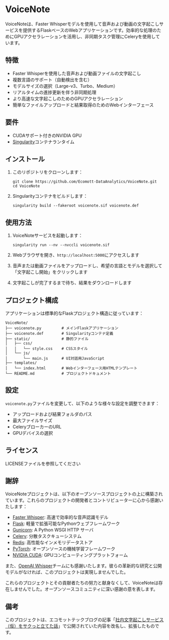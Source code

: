 # VoiceNote

VoiceNoteは、Faster Whisperモデルを使用して音声および動画の文字起こしサービスを提供するFlaskベースのWebアプリケーションです。効率的な処理のためにGPUアクセラレーションを活用し、非同期タスク管理にCeleryを使用しています。

## 特徴

- Faster Whisperを使用した音声および動画ファイルの文字起こし
- 複数言語のサポート（自動検出を含む）
- モデルサイズの選択（Large-v3、Turbo、Medium）
- リアルタイムの進捗更新を伴う非同期処理
- より高速な文字起こしのためのGPUアクセラレーション
- 簡単なファイルアップロードと結果取得のためのWebインターフェース

## 要件

- CUDAサポート付きのNVIDIA GPU
- [Singularity](https://sylabs.io/singularity/)コンテナランタイム

## インストール

1. このリポジトリをクローンします：
   ```
   git clone https://github.com/Ecomott-DataAnalytics/VoiceNote.git
   cd VoiceNote
   ```

2. Singularityコンテナをビルドします：
   ```
   singularity build --fakeroot voicenote.sif voicenote.def
   ```

## 使用方法

1. VoiceNoteサービスを起動します：
   ```
   singularity run --nv --nvccli voicenote.sif
   ```

2. Webブラウザを開き、`http://localhost:5000`にアクセスします

3. 音声または動画ファイルをアップロードし、希望の言語とモデルを選択して「文字起こし開始」をクリックします

4. 文字起こしが完了するまで待ち、結果をダウンロードします

## プロジェクト構成

アプリケーションは標準的なFlaskプロジェクト構造に従っています：

```
VoiceNote/
├── voicenote.py         # メインFlaskアプリケーション
├── voicenote.def        # Singularityコンテナ定義
├── static/              # 静的ファイル
│   ├── css/
│   │   └── style.css    # CSSスタイル
│   └── js/
│       └── main.js      # UI対話用JavaScript
├── templates/
│   └── index.html       # Webインターフェース用HTMLテンプレート
└── README.md            # プロジェクトドキュメント
```

## 設定

`voicenote.py`ファイルを変更して、以下のような様々な設定を調整できます：

- アップロードおよび結果フォルダのパス
- 最大ファイルサイズ
- CeleryブローカーのURL
- GPUデバイスの選択

## ライセンス

LICENSEファイルを参照してください

## 謝辞

VoiceNoteプロジェクトは、以下のオープンソースプロジェクトの上に構築されています。これらのプロジェクトの開発者とコントリビューターに心から感謝いたします：

- [Faster Whisper](https://github.com/guillaumekln/faster-whisper): 高速で効率的な音声認識モデル
- [Flask](https://flask.palletsprojects.com/): 軽量で拡張可能なPythonウェブフレームワーク
- [Gunicorn](https://gunicorn.org/): A Python WSGI HTTP サーバ
- [Celery](https://docs.celeryproject.org/): 分散タスクキューシステム
- [Redis](https://redis.io/): 高性能なインメモリデータストア
- [PyTorch](https://pytorch.org/): オープンソースの機械学習フレームワーク
- [NVIDIA CUDA](https://developer.nvidia.com/cuda-zone): GPUコンピューティングプラットフォーム

また、[OpenAI Whisper](https://github.com/openai/whisper)チームにも感謝いたします。彼らの革新的な研究と公開モデルがなければ、このプロジェクトは実現しませんでした。

これらのプロジェクトとその貢献者たちの努力と献身なくして、VoiceNoteは存在しませんでした。オープンソースコミュニティに深い感謝の意を表します。

## 備考

このプロジェクトは、エコモットテックブログの記事「[社内文字起こしサービス（仮）をサクっと立てた話](https://www.ecomottblog.com/?p=13901)」で公開されていた内容を改名し、拡張したものです。